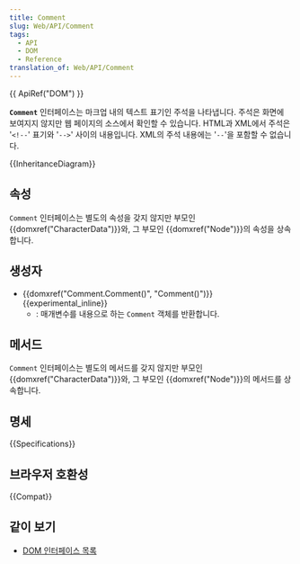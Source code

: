 ```yaml
---
title: Comment
slug: Web/API/Comment
tags:
  - API
  - DOM
  - Reference
translation_of: Web/API/Comment
---
```


{{ ApiRef("DOM") }}

**`Comment`** 인터페이스는 마크업 내의 텍스트 표기인 주석을 나타냅니다. 주석은 화면에 보여지지 않지만 웹 페이지의 소스에서 확인할 수 있습니다. HTML과 XML에서 주석은 '`<!--`' 표기와 '`-->`' 사이의 내용입니다. XML의 주석 내용에는 '`--`'을 포함할 수 없습니다.

{{InheritanceDiagram}}

## 속성

`Comment` 인터페이스는 별도의 속성을 갖지 않지만 부모인 {{domxref("CharacterData")}}와, 그 부모인 {{domxref("Node")}}의 속성을 상속합니다.

## 생성자

- {{domxref("Comment.Comment()", "Comment()")}} {{experimental_inline}}
  - : 매개변수를 내용으로 하는 `Comment` 객체를 반환합니다.

## 메서드

`Comment` 인터페이스는 별도의 메서드를 갖지 않지만 부모인 {{domxref("CharacterData")}}와, 그 부모인 {{domxref("Node")}}의 메서드를 상속합니다.

## 명세

{{Specifications}}

## 브라우저 호환성

{{Compat}}

## 같이 보기

- [DOM 인터페이스 목록](/ko/docs/Web/API/Document_Object_Model)
